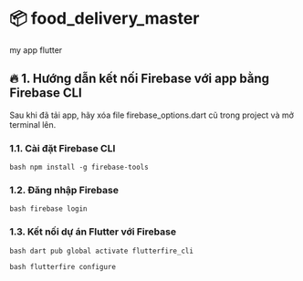 # 📦 food_delivery_master
my app flutter  

## 🔥 1. Hướng dẫn kết nối Firebase với app bằng Firebase CLI
Sau khi đã tải app, hãy xóa file firebase_options.dart cũ trong project và mở terminal lên.

### 1.1. Cài đặt Firebase CLI
```bash npm install -g firebase-tools ```

### 1.2. Đăng nhập Firebase
```bash firebase login ```

### 1.3. Kết nối dự án Flutter với Firebase
```bash dart pub global activate flutterfire_cli ```

```bash flutterfire configure ```



